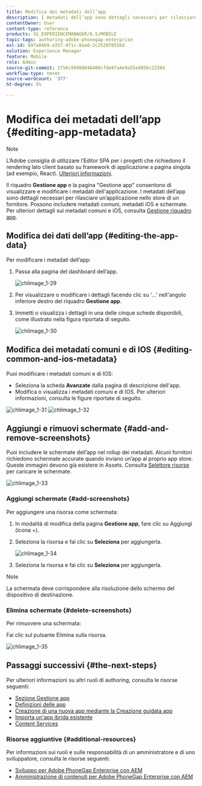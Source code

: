 ```yaml
---
title: Modifica dei metadati dell’app
description: I metadati dell’app sono dettagli necessari per rilasciare un’applicazione nello store di un fornitore. Segui questa pagina per scoprire come modificare i dati dell’app.
contentOwner: User
content-type: reference
products: SG_EXPERIENCEMANAGER/6.5/MOBILE
topic-tags: authoring-adobe-phonegap-enterprise
exl-id: 897a04b9-e357-4f1c-8aa0-2c2528f8556d
solution: Experience Manager
feature: Mobile
role: Admin
source-git-commit: 1f56c99980846400cfde8fa4e9a55e885bc2258d
workflow-type: tm+mt
source-wordcount: '377'
ht-degree: 5%

---
```


# Modifica dei metadati dell’app {#editing-app-metadata}

>[!NOTE]
>
>L’Adobe consiglia di utilizzare l’Editor SPA per i progetti che richiedono il rendering lato client basato su framework di applicazione a pagina singola (ad esempio, React). [Ulteriori informazioni](/help/sites-developing/spa-overview.md).

Il riquadro **Gestione app** e la pagina &quot;Gestione app&quot; consentono di visualizzare e modificare i metadati dell&#39;applicazione. I metadati dell’app sono dettagli necessari per rilasciare un’applicazione nello store di un fornitore. Possono includere metadati comuni, metadati iOS e schermate. Per ulteriori dettagli sui metadati comuni e iOS, consulta [Gestione riquadro app](/help/mobile/phonegap-app-details-tile.md).

## Modifica dei dati dell’app {#editing-the-app-data}

Per modificare i metadati dell’app:

1. Passa alla pagina del dashboard dell’app.

   ![chlimage_1-29](assets/chlimage_1-29.png)

1. Per visualizzare o modificare i dettagli facendo clic su &#39;...&#39; nell&#39;angolo inferiore destro del riquadro **Gestione app**.

1. Immetti o visualizza i dettagli in una delle cinque schede disponibili, come illustrato nella figura riportata di seguito.

   ![chlimage_1-30](assets/chlimage_1-30.png)

## Modifica dei metadati comuni e di IOS {#editing-common-and-ios-metadata}

Puoi modificare i metadati comuni e di IOS:

* Seleziona la scheda **Avanzate** dalla pagina di descrizione dell&#39;app.
* Modifica o visualizza i metadati comuni e di IOS. Per ulteriori informazioni, consulta le figure riportate di seguito.

![chlimage_1-31](assets/chlimage_1-31.png) ![chlimage_1-32](assets/chlimage_1-32.png)

## Aggiungi e rimuovi schermate {#add-and-remove-screenshots}

Puoi includere le schermate dell’app nel rollup dei metadati. Alcuni fornitori richiedono schermate accurate quando inviano un’app al proprio app store. Queste immagini devono già esistere in Assets. Consulta [Selettore risorse](../assets/search-assets.md#assetpicker) per caricare le schermate.

![chlimage_1-33](assets/chlimage_1-33.png)

### Aggiungi schermate {#add-screenshots}

Per aggiungere una risorsa come schermata:

1. In modalità di modifica della pagina **Gestione app**, fare clic su Aggiungi (icona +).
1. Seleziona la risorsa e fai clic su **Seleziona** per aggiungerla.

   ![chlimage_1-34](assets/chlimage_1-34.png)

1. Seleziona la risorsa e fai clic su **Seleziona** per aggiungerla.

>[!NOTE]
>
>La schermata deve corrispondere alla risoluzione dello schermo del dispositivo di destinazione.

### Elimina schermate {#delete-screenshots}

Per rimuovere una schermata:

Fai clic sul pulsante Elimina sulla risorsa.

![chlimage_1-35](assets/chlimage_1-35.png)

## Passaggi successivi {#the-next-steps}

Per ulteriori informazioni su altri ruoli di authoring, consulta le risorse seguenti:

* [Sezione Gestione app](/help/mobile/phonegap-app-details-tile.md)
* [Definizioni delle app](/help/mobile/phonegap-app-definitions.md)
* [Creazione di una nuova app mediante la Creazione guidata app](/help/mobile/phonegap-create-new-app.md)
* [Importa un&#39;app ibrida esistente](/help/mobile/phonegap-adding-content-to-imported-app.md)
* [Content Services](/help/mobile/develop-content-as-a-service.md)

### Risorse aggiuntive {#additional-resources}

Per informazioni sui ruoli e sulle responsabilità di un amministratore e di uno sviluppatore, consulta le risorse seguenti:

* [Sviluppo per Adobe PhoneGap Enterprise con AEM](/help/mobile/developing-in-phonegap.md)
* [Amministrazione di contenuti per Adobe PhoneGap Enterprise con AEM](/help/mobile/administer-phonegap.md)
